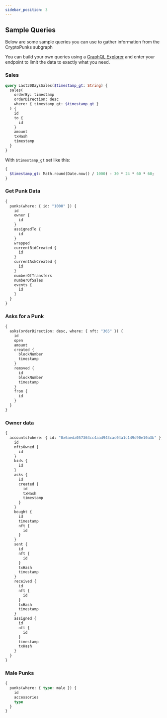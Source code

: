 ```yaml
---
sidebar_position: 3
---
```


## Sample Queries

Below are some sample queries you can use to gather information from the CryptoPunks subgraph

You can build your own queries using a [GraphQL Explorer](https://graphiql-online.com/graphiql) and enter your endpoint to limit the data to exactly what you need.

### Sales

```graphql
query Last30DaysSales($timestamp_gt: String) {
  sales(
    orderBy: timestamp
    orderDirection: desc
    where: { timestamp_gt: $timestamp_gt }
  ) {
    id
    to {
      id
    }
    amount
    txHash
    timestamp
  }
}
```

With `$timestamp_gt` set like this:

```graphql
{
  $timestamp_gt: Math.round(Date.now() / 1000) - 30 * 24 * 60 * 60;
}
```

### Get Punk Data

```graphql
{
  punks(where: { id: "1000" }) {
    id
    owner {
      id
    }
    assignedTo {
      id
    }
    wrapped
    currentBidCreated {
      id
    }
    currentAskCreated {
      id
    }
    numberOfTransfers
    numberOfSales
    events {
      id
    }
  }
}
```

### Asks for a Punk

```graphql
{
  asks(orderDirection: desc, where: { nft: "365" }) {
    id
    open
    amount
    created {
      blockNumber
      timestamp
    }
    removed {
      id
      blockNumber
      timestamp
    }
    from {
      id
    }
  }
}
```

### Owner data

```graphql
{
  accounts(where: { id: "0x6aeda057364cc4aad943cac04a1c149d90e10a3b" }) {
    id
    nftsOwned {
      id
    }
    bids {
      id
    }
    asks {
      id
      created {
        id
        txHash
        timestamp
      }
    }
    bought {
      id
      timestamp
      nft {
        id
      }
    }
    sent {
      id
      nft {
        id
      }
      txHash
      timestamp
    }
    received {
      id
      nft {
        id
      }
      txHash
      timestamp
    }
    assigned {
      id
      nft {
        id
      }
      timestamp
      txHash
    }
  }
}
```

### Male Punks

```graphql
{
  punks(where: { type: male }) {
    id
    accessories
    type
  }
}
```
